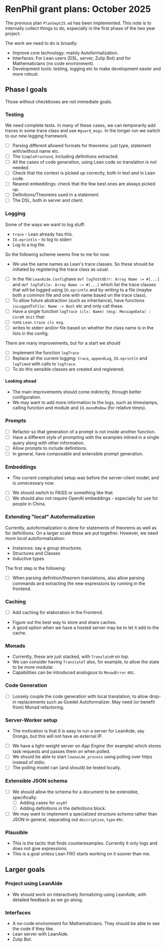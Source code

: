 # RenPhil grant plans: October 2025

The previous plan `PlanSept25.md` has been implemented. This note is to internally collect things to do, especially in the first phase of the two year project.

The work we need to do is broadly:

* Improve core technology: mainly Autoformalization.
* Interfaces: For Lean users (DSL, server, Zulip Bot) and for Mathematicians (no code environment).
* Development tools: testing, logging etc to make development easier and more robust.

## Phase I goals

Those without checkboxes are not immediate goals.

### Testing

We need complete tests. In many of these cases, we can temporarily add traces in some trace class and use `#guard_msgs`. In the longer run we switch to our new logging framework.

* [ ] Parsing different allowed formats for theorems: just type, statement with/without name etc.
* [ ] The `SimpleFrontend`, including definitions extracted.
* [ ] All the cases of code generation, using Lean code so translation is not needed.
* [ ] Check that the context is picked up correctly, both in text and in Lean code.
* [ ] Nearest embeddings: check that the few best ones are always picked up.
* [ ] Definitions/Theorems used in a statement.
* [ ] The DSL, both in server and client.

### Logging

Some of the ways we want to log stuff:

* `trace` - Lean already has this.
* `IO.eprintln` - to log to stderr
* Log to a log file.

So the following scheme seems fine to me for now:

* We use the same names as Lean's trace classes. So these should be initiated by registering the trace class as usual.
* [ ] In the file `LeanAide.Config`have `def logToStdErr: Array Name := #[...]` and `def logToFile: Array Name := #[...]` which list the trace classes that will be logged using `IO.eprintln` and by writing to a file (maybe both a common file and one with name based on the trace class).
* [ ] To allow future abstraction (such as inheritance), have functions `isLoggedToFile: Name -> Bool` etc and only call these.
* [ ] Have a single function `logTrace (cls: Name) (msg: MessageData) : CoreM Unit` that:
* [ ] runs `Lean.trace cls msg`.
* [ ] writes to stderr and/or file based on whether the class name is in the lists in the config.

There are many improvements, but for a start we should

* [ ] Implement the function `logTrace`
* [ ] Replace all the current logging: `trace`, `appendLog`, `IO.eprintln` and `logTimed` with calls to `logTrace`. 
* [ ] To do this sensible classes are created and registered.

#### Looking ahead

* The main improvements should come indirectly, through better configuration.
* We may want to add more information to the logs, such as timestamps, calling function and module and `IO.monoMsNow` (for relative times).

### Prompts

* [ ] Refactor so that generation of a prompt is not inside another function.
* [ ] Have a different style of prompting with the examples inlined in a single query along with other information.
* [ ] Allow prompts to include definitions.
* [ ] In general, have composable and extensible prompt generation.

### Embeddings

* The current complicated setup was before the server-client model, and is unnecessary now.
* [ ] We should switch to FAISS or something like that.
* [ ] We should also not require OpenAI embeddings - especially for use for people in China.

### Extending "local" Autoformalization

Currently, autoformalization is done for statements of theorems as well as for definitions. On a larger scale these are put together. However, we need more *local* autoformalization:

* Instances: say a group structures.
* Structures and Classes
* Inductive types

The first step is the following:

* [ ] When parsing definition/theorem translations, also allow parsing commands and extracting the new expressions by running in the frontend.

### Caching

* [ ] Add caching for elaboration in the Frontend.
* Figure out the best way to store and share caches.
* A good option when we have a hosted server may be to let it add to the cache.

### Monads

* Currently, these are just stacked, with `TranslateM` on top.
* We can consider having `TranslateT` also, for example, to allow the state to be more modular.
* Capabilities can be introduced analogous to `MonadError` etc.

### Code Generation

* [ ] Loosely couple the code generation with local translation, to allow drop-in replacements such as Goedel Autoformalizer. May need (or benefit from) Monad refactoring.

### Server-Worker setup

* The motivation is that it is easy to run a server for LeanAide, say Drongo, but this will not have an external IP.
* [ ] We have a light-weight server on *App Engine* (for example) which stores task requests and passes them on when polled.
* [ ] We should be able to start `leanaide_process` using polling over https instead of stdio.
* [ ] The polling model can (and should) be tested locally.

### Extensible JSON schema

* [ ] We should allow the schema for a document to be extensible, specifically:
  * [ ] Adding cases for `anyOf`
  * [ ] Adding definitions in the definitions block.
* [ ] We may want to implement a specialized structure *schema* rather than JSON in general, separating out `description`, `type` etc.

### Plausible

* This is the tactic that finds counterexamples. Currently it only logs and does not give expressions.
* This is a goal unless Lean FRO starts working on it sooner than me.

## Larger goals

### Project using LeanAide

* We should work on interactively formalizing using LeanAide, with detailed feedback as we go along.

### Interfaces

* A no-code environment for Mathematicians. They should be able to see the code if they like.
* Lean server with LeanAide.
* Zulip Bot.
